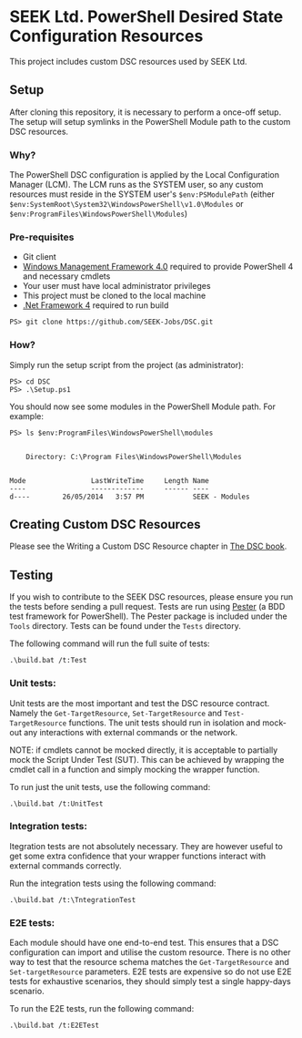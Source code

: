 # SEEK Ltd. PowerShell Desired State Configuration Resources

This project includes custom DSC resources used by SEEK Ltd.

## Setup

After cloning this repository, it is necessary to perform a once-off setup. The setup will setup symlinks in the PowerShell Module path to the custom DSC resources.

### Why?

The PowerShell DSC configuration is applied by the Local Configuration Manager (LCM). The LCM runs as the SYSTEM user, so any custom resources must reside in the SYSTEM user's `$env:PSModulePath` (either `$env:SystemRoot\System32\WindowsPowerShell\v1.0\Modules` or `$env:ProgramFiles\WindowsPowerShell\Modules`)

### Pre-requisites

- Git client
- [Windows Management Framework 4.0](http://www.microsoft.com/en-au/download/details.aspx?id=40855) required to provide PowerShell 4 and necessary cmdlets
- Your user must have local administrator privileges
- This project must be cloned to the local machine
- [.Net Framework 4](http://www.microsoft.com/en-au/download/details.aspx?id=17718) required to run build

```
PS> git clone https://github.com/SEEK-Jobs/DSC.git
```

### How?

Simply run the setup script from the project (as administrator):

```
PS> cd DSC
PS> .\Setup.ps1
```

You should now see some modules in the PowerShell Module path. For example:

```
PS> ls $env:ProgramFiles\WindowsPowerShell\modules


    Directory: C:\Program Files\WindowsPowerShell\Modules


Mode                LastWriteTime     Length Name
----                -------------     ------ ----
d----        26/05/2014   3:57 PM            SEEK - Modules
```

## Creating Custom DSC Resources

Please see the Writing a Custom DSC Resource chapter in [The DSC book](http://powershell.org/wp/ebooks/).

## Testing

If you wish to contribute to the SEEK DSC resources, please ensure you run the tests before sending a pull request. Tests are run using [Pester](https://github.com/pester/Pester) (a BDD test framework for PowerShell). The Pester package is included under the `Tools` directory. Tests can be found under the `Tests` directory.

The following command will run the full suite of tests:

```
.\build.bat /t:Test
```

### Unit tests:

Unit tests are the most important and test the DSC resource contract. Namely the `Get-TargetResource`, `Set-TargetResource` and `Test-TargetResource` functions. The unit tests should run in isolation and mock-out any interactions with external commands or the network.

NOTE: if cmdlets cannot be mocked directly, it is acceptable to partially mock the Script Under Test (SUT). This can be achieved by wrapping the cmdlet call in a function and simply mocking the wrapper function.

To run just the unit tests, use the following command:

```
.\build.bat /t:UnitTest
```

### Integration tests:

Itegration tests are not absolutely necessary. They are however useful to get some extra confidence that your wrapper functions interact with external commands correctly.

Run the integration tests using the following command:

```
.\build.bat /t:\TntegrationTest
```

### E2E tests:

Each module should have one end-to-end test. This ensures that a DSC configuration can import and utilise the custom resource. There is no other way to test that the resource schema matches the `Get-TargetResource` and `Set-targetResource` parameters. E2E tests are expensive so do not use E2E tests for exhaustive scenarios, they should simply test a single happy-days scenario.

To run the E2E tests, run the following command:

```
.\build.bat /t:E2ETest
```
